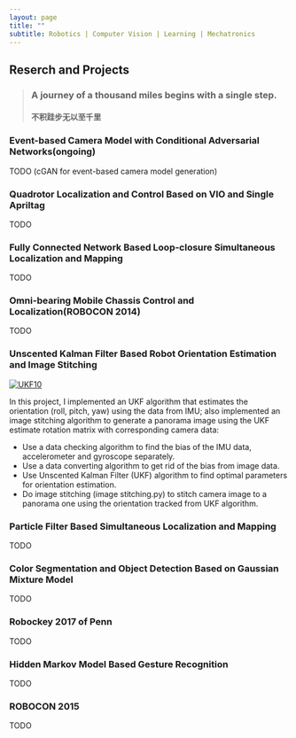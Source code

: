 ```yaml
---
layout: page
title: ""
subtitle: Robotics | Computer Vision | Learning | Mechatronics
---
```

## Reserch and Projects
> ### A journey of a thousand miles begins with a single step. 
> #### 不积跬步无以至千里

### Event-based Camera Model with Conditional Adversarial Networks(ongoing)
TODO (cGAN for event-based camera model generation)

### Quadrotor Localization and Control Based on VIO and Single Apriltag
TODO

### Fully Connected Network Based Loop-closure Simultaneous Localization and Mapping
TODO

### Omni-bearing Mobile Chassis Control and Localization(ROBOCON 2014)
TODO

### Unscented Kalman Filter Based Robot Orientation Estimation and Image Stitching
[![UKF10](http://img.youtube.com/vi/YZcB-QJcKUk/0.jpg)](http://www.youtube.com/watch?v=YZcB-QJcKUk "UKF10")

In this project, I implemented an UKF algorithm that estimates the orientation (roll, pitch, yaw) using the data from IMU; also implemented an image stitching algorithm to generate a panorama image using the UKF estimate rotation matrix with corresponding camera data:
* Use a data checking algorithm to find the bias of the IMU data, accelerometer and gyroscope separately.
* Use a data converting algorithm to get rid of the bias from image data.
* Use Unscented Kalman Filter (UKF) algorithm to find optimal parameters for orientation estimation.
* Do image stitching (image stitching.py) to stitch camera image to a panorama one using the orientation tracked from UKF algorithm.
### Particle Filter Based Simultaneous Localization and Mapping
TODO

### Color Segmentation and Object Detection Based on Gaussian Mixture Model
TODO

### Robockey 2017 of Penn
TODO

### Hidden Markov Model Based Gesture Recognition
TODO



### ROBOCON 2015
TODO
